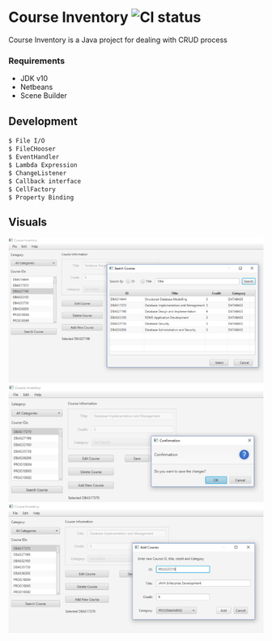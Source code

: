 # Course Inventory ![CI status](https://img.shields.io/badge/build-passing-brightgreen.svg)

Course Inventory is a Java project for dealing with CRUD process

### Requirements
* JDK v10
* Netbeans
* Scene Builder

## Development
```
$ File I/O
$ FileCHooser
$ EventHandler
$ Lambda Expression
$ ChangeListener
$ Callback interface
$ CellFactory
$ Property Binding
```
## Visuals
![pic01](./img/pic01.png)
![pic02](./img/pic02.png)
![pic04](./img/pic04.png)
